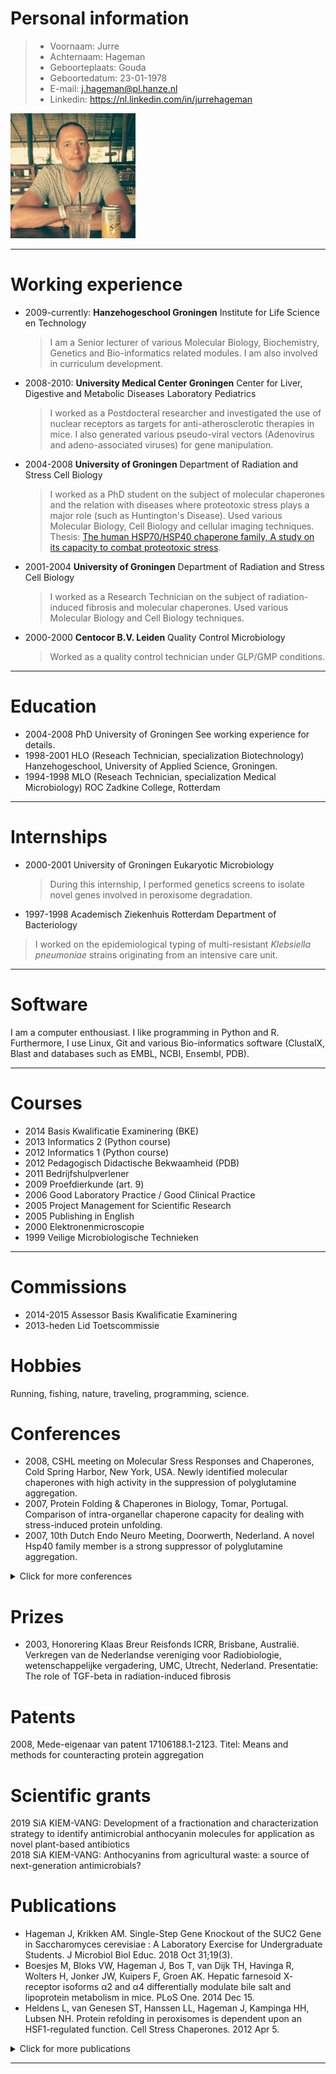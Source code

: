 # Personal information 
 
>- Voornaam: Jurre 
>- Achternaam: Hageman
>- Geboorteplaats:	Gouda 
>- Geboortedatum: 23-01-1978 
>- E-mail: j.hageman@pl.hanze.nl 
>- Linkedin: https://nl.linkedin.com/in/jurrehageman 

<img src="pics/me.jpg" alt="me" width="200"/>

---

# Working experience 

- 2009-currently: **Hanzehogeschool Groningen**
Institute for Life Science en Technology
    > I am a Senior lecturer of various Molecular Biology, Biochemistry, Genetics and Bio-informatics related modules. I am also involved in curriculum development.

- 2008-2010: **University Medical Center Groningen**
Center for Liver, Digestive and Metabolic Diseases 
Laboratory Pediatrics 
 
    > I worked as a Postdocteral researcher and investigated the use of nuclear receptors as targets for anti-atherosclerotic therapies in mice. I also generated various pseudo-viral vectors (Adenovirus and  adeno-associated viruses) for gene manipulation.


- 2004-2008 **University of Groningen**
Department of Radiation and Stress Cell Biology

    > I worked as a PhD student on the subject of molecular chaperones and the relation with diseases where proteotoxic stress plays a major role (such as Huntington's Disease). Used various Molecular Biology, Cell Biology and cellular imaging techniques.
    Thesis: [The human HSP70/HSP40 chaperone family, A study on its capacity to combat proteotoxic stress](https://research.rug.nl/en/publications/the-human-hsp70hsp40-chaperone-family-a-study-on-its-capacity-to-). 


- 2001-2004 **University of Groningen**
Department of Radiation and Stress Cell Biology

    > I worked as a Research Technician on the subject of radiation-induced fibrosis and molecular chaperones. Used various Molecular Biology and Cell Biology techniques.

- 2000-2000 **Centocor B.V. Leiden**
Quality Control Microbiology 
    > Worked as a quality control technician under GLP/GMP conditions.

---

# Education 

- 2004-2008	PhD 
University of Groningen
See working experience for details.
- 1998-2001	HLO (Reseach Technician, specialization Biotechnology)
Hanzehogeschool, University of Applied Science, Groningen.  
- 1994-1998 MLO (Reseach Technician, specialization Medical Microbiology)
ROC Zadkine College, Rotterdam 
 
---

# Internships 

- 2000-2001	University of Groningen
Eukaryotic Microbiology 
    > During this internship, I performed genetics screens to isolate novel genes involved in peroxisome degradation.
 
- 1997-1998	Academisch Ziekenhuis Rotterdam 
Department of Bacteriology
> I worked on the epidemiological typing of multi-resistant *Klebsiella pneumoniae* strains originating from an intensive care unit. 

---

# Software 	 

I am a computer enthousiast. I like programming in Python and R. Furthermore, I use Linux, Git and various Bio-informatics software (ClustalX, Blast and databases such as EMBL, NCBI, Ensembl, PDB). 

---

# Courses 

- 2014	Basis Kwalificatie Examinering (BKE) 
- 2013	Informatics 2 (Python course) 
- 2012	Informatics 1 (Python course) 
- 2012	Pedagogisch Didactische Bekwaamheid (PDB) 
- 2011	Bedrijfshulpverlener 
- 2009	Proefdierkunde (art. 9) 
- 2006	Good Laboratory Practice / Good Clinical Practice 
- 2005	Project Management for Scientific Research 
- 2005	Publishing in English 
- 2000	Elektronenmicroscopie 
- 1999	Veilige Microbiologische Technieken 

---

# Commissions

- 2014-2015	Assessor Basis Kwalificatie Examinering 
- 2013-heden Lid Toetscommissie 

# Hobbies 

Running, fishing, nature, traveling, programming, science.


# Conferences 

- 2008, CSHL meeting on Molecular Sress Responses and Chaperones, Cold Spring Harbor, New York, USA. Newly identified molecular chaperones with high 			activity in the suppression of polyglutamine aggregation. 
- 2007, Protein Folding & Chaperones in Biology, Tomar, Portugal. Comparison of intra-organellar chaperone capacity for dealing with stress-induced protein unfolding. 
- 2007, 10th Dutch Endo Neuro Meeting, Doorwerth, Nederland. A novel Hsp40 family member is a strong suppressor of polyglutamine aggregation. 
<details>
  <summary>Click for more conferences</summary>

- 2003,	12th international congress of radiation research (ICRR), Brisbane, Australië. Normal tissue response to Radiation: Molecular changes in relation to tissue dysfunction. The role of TGF-beta in radiation-induced fibrosis. 
- 2003, 2nd ESTRO Workshop on biology in radiation oncology, Berg en dal/Nijmegen, Nederland. Normal tissue effects: mechanisms. Activation of profibrogenic genes by radiation and TGF-beta. 
</details>


# Prizes 

- 2003, Honorering Klaas Breur Reisfonds ICRR, Brisbane, Australië. 				Verkregen van de Nederlandse vereniging voor Radiobiologie, 				wetenschappelijke vergadering, UMC, Utrecht, Nederland. 				Presentatie: The role of TGF-beta in radiation-induced fibrosis 

# Patents 

2008, Mede-eigenaar van patent 17106188.1-2123. 
Titel: Means and methods for counteracting protein aggregation 

# Scientific grants 

2019    SiA KIEM-VANG: Development of a fractionation and characterization strategy to identify antimicrobial anthocyanin molecules for application as novel plant-based antibiotics  
2018	SiA KIEM-VANG: Anthocyanins from agricultural waste: a source of next-generation antimicrobials? 

# Publications 

- Hageman J, Krikken AM. Single-Step Gene Knockout of the SUC2 Gene in Saccharomyces cerevisiae : A Laboratory Exercise for Undergraduate Students. J Microbiol Biol Educ. 2018 Oct 31;19(3). 
- Boesjes M, Bloks VW, Hageman J, Bos T, van Dijk TH, Havinga R,    Wolters H, Jonker JW, Kuipers F, Groen AK. Hepatic farnesoid X-   receptor isoforms α2 and α4 differentially modulate bile salt and    lipoprotein metabolism in mice. PLoS One. 2014 Dec 15. 
- Heldens L, van Genesen ST, Hanssen LL, Hageman J, Kampinga HH,    Lubsen NH. Protein refolding in peroxisomes is dependent upon an    HSF1-regulated function. Cell Stress Chaperones. 2012 Apr 5. 
<details>
  <summary>Click for more publications</summary>

- Out C, Hageman J, Bloks VW, Gerrits H, Sollewijn Gelpke MD, Bos T,    Havinga R, Smit MJ, Kuipers F, Groen AK. Liver receptor homolog-1 is critical for adequate up-regulation of Cyp7a1 gene transcription and bile salt synthesis during bile salt sequestration. Hepatology. 2011 Jun;53(6):2075-85. 
- Hageman J, van Waarde MA, Zylicz A, Walerych D, Kampinga HH.    The diverse members of the mammalian HSP70 machine show    distinct chaperone-like activities. Biochem J. 2011 Apr 1;435(1):127-42. 
- van Dijk KW, Kypreos KE, Fallaux FJ, Hageman J. Adenovirus-mediated gene transfer. Methods Mol Biol. 2011;693:321-43. 				 
- Hageman J, Herrema H, Groen AK, Kuipers F. A role of the bile salt    receptor FXR in atherosclerosis. Arterioscler Thromb Vasc Biol. 2010    Aug;30(8):1519-28. 
- Hageman J, Rujano MA, van Waarde MA, Kakkar V, Dirks RP,     Govorukhina N, Oosterveld-Hut HM, Lubsen NH, Kampinga HH. A    DNAJB chaperone subfamily with HDAC-dependent activities     suppresses toxic protein aggregation. Mol Cell. 2010 Feb 12;37(3). 
- Hageman J, Kampinga HH. Computational analysis of the human HSPH/HSPA/DNAJ family and cloning of a human HSPH/HSPA/DNAJ expression library. Cell Stress Chaperones. 2009 Jan;14(1):1-21. 
- Kampinga HH, Hageman J, Vos MJ, Kubota H, Tanguay RM, Bruford EA, Cheetham ME, Chen B, Hightower LE. Guidelines for the nomenclature of the human heat shock proteins. Cell Stress Chaperones. 2009 Jan;14(1):105-11. 
- Vos MJ, Hageman J, Carra S, Kampinga HH. Structural and functional diversities between members of the human HSPB, HSPH, HSPA, and DNAJ chaperone families. Biochemistry. 2008 Jul 8;47(27):7001-11. 
- Hageman J, Vos MJ, van Waarde MA, Kampinga HH. Comparison of    intra-organellar chaperone capacity for dealing with stress-induced    protein unfolding. J Biol Chem. 2007 Nov 23;282(47):34334-45. 
- Hageman J, Eggen BJ, Rozema T, Damman K, Kampinga HH,     Coppes RP. Radiation and transforming growth factor-beta     cooperate in transcriptional activation of the profibrotic plasminogen    activator inhibitor-1 gene. Clin Cancer Res. 2005 Aug 15. 
- Goessens WH, Lemmens-den Toom N, Hageman J, Hermans PW,    Sluijter M, de Groot R, Verbrugh HA. Evaluation of the Vitek 2     system for susceptibility testing of Streptococcus pneumoniae     isolates. Eur J Clin Microbiol Infect Dis. 2000 Aug;19(8):618-2. 
</details>


 ---